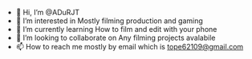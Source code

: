 - 👋 Hi, I’m @ADuRJT
- 👀 I’m interested in Mostly filming production and gaming
- 🌱 I’m currently learning How to film and edit with your phone
- 💞️ I’m looking to collaborate on Any filming projects avalabile 
- 📫 How to reach me mostly by email which is tope62109@gmail.com

<!---
ADuRJT/ADuRJT is a ✨ special ✨ repository because its `README.md` (this file) appears on your GitHub profile.
You can click the Preview link to take a look at your changes.
--->
